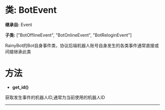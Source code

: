 # 类: BotEvent  
  
**继承自:** Event  
  
**子类:** ["BotOfflineEvent", "BotOnlineEvent", "BotReloginEvent"]  
  
RainyBot的Bot自身事件类，协议后端机器人账号自身发生的各类事件通常直接或间接继承此类  
  
# 方法 
  
- **get_id()**  
  
获取发生事件的机器人ID,通常为当前使用的机器人ID  
  
---  
  

